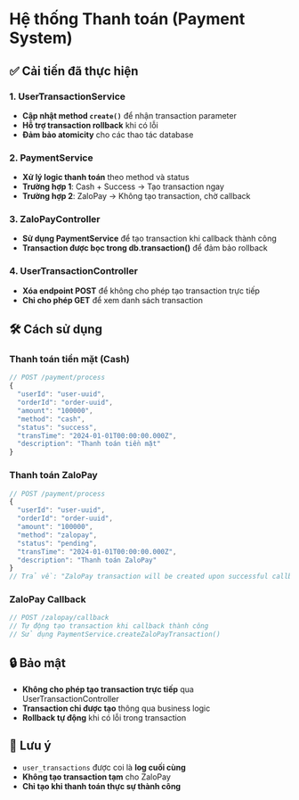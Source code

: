 # Hệ thống Thanh toán (Payment System)

## ✅ Cải tiến đã thực hiện

### 1. UserTransactionService

- **Cập nhật method `create()`** để nhận transaction parameter
- **Hỗ trợ transaction rollback** khi có lỗi
- **Đảm bảo atomicity** cho các thao tác database

### 2. PaymentService

- **Xử lý logic thanh toán** theo method và status
- **Trường hợp 1**: Cash + Success → Tạo transaction ngay
- **Trường hợp 2**: ZaloPay → Không tạo transaction, chờ callback

### 3. ZaloPayController

- **Sử dụng PaymentService** để tạo transaction khi callback thành công
- **Transaction được bọc trong db.transaction()** để đảm bảo rollback

### 4. UserTransactionController

- **Xóa endpoint POST** để không cho phép tạo transaction trực tiếp
- **Chỉ cho phép GET** để xem danh sách transaction

## 🛠 Cách sử dụng

### Thanh toán tiền mặt (Cash)

```typescript
// POST /payment/process
{
  "userId": "user-uuid",
  "orderId": "order-uuid",
  "amount": "100000",
  "method": "cash",
  "status": "success",
  "transTime": "2024-01-01T00:00:00.000Z",
  "description": "Thanh toán tiền mặt"
}
```

### Thanh toán ZaloPay

```typescript
// POST /payment/process
{
  "userId": "user-uuid",
  "orderId": "order-uuid",
  "amount": "100000",
  "method": "zalopay",
  "status": "pending",
  "transTime": "2024-01-01T00:00:00.000Z",
  "description": "Thanh toán ZaloPay"
}
// Trả về: "ZaloPay transaction will be created upon successful callback."
```

### ZaloPay Callback

```typescript
// POST /zalopay/callback
// Tự động tạo transaction khi callback thành công
// Sử dụng PaymentService.createZaloPayTransaction()
```

## 🔒 Bảo mật

- **Không cho phép tạo transaction trực tiếp** qua UserTransactionController
- **Transaction chỉ được tạo** thông qua business logic
- **Rollback tự động** khi có lỗi trong transaction

## 📝 Lưu ý

- `user_transactions` được coi là **log cuối cùng**
- **Không tạo transaction tạm** cho ZaloPay
- **Chỉ tạo khi thanh toán thực sự thành công**
